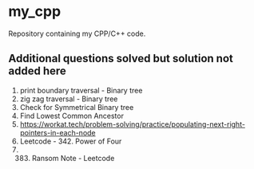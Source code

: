 # my_cpp
Repository containing my CPP/C++ code.

## Additional questions solved but solution not added here
1. print boundary traversal - Binary tree
2. zig zag traversal - Binary tree
3. Check for Symmetrical Binary tree
4. Find Lowest Common Ancestor
5. https://workat.tech/problem-solving/practice/populating-next-right-pointers-in-each-node
6. Leetcode - 342. Power of Four
7. 383. Ransom Note - Leetcode

